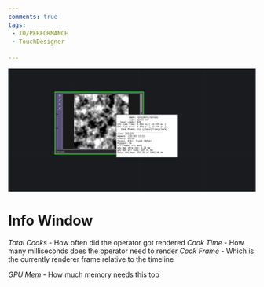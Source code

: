 ```yaml
---
comments: true
tags:
 - TD/PERFORMANCE
 - TouchDesigner

---
```



![InfoWindow](../img/InfoWindow.png)
# Info Window
*Total Cooks* - How often did the operator got rendered
*Cook Time* - How many milliseconds does the operator need to render
*Cook Frame* - Which is the currently renderer frame relative to the timeline 

*GPU Mem* - How much memory needs this top